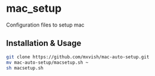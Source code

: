 # mac_setup
Configuration files to setup mac

## Installation & Usage

```sh
git clone https://github.com/mxvish/mac-auto-setup.git
mv mac-auto-setup/macsetup.sh ~
sh macsetup.sh
```
